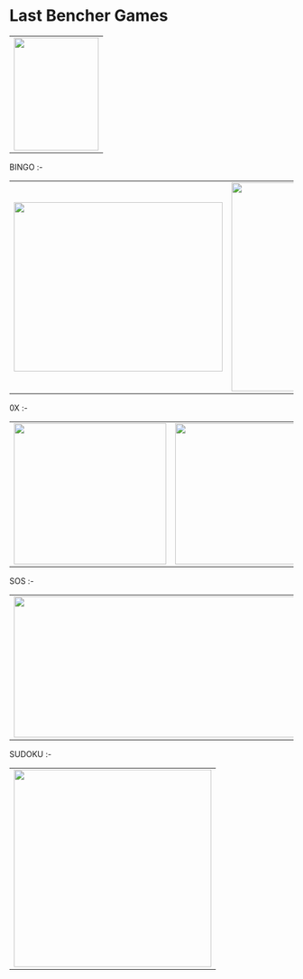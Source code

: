 # Last Bencher Games

<table>
 <tr>
  <td><img src= "https://firebasestorage.googleapis.com/v0/b/tik-tok-dc867.appspot.com/o/Games%2Fg1.png?alt=media&token=66fbd169-89d5-4310-9ed4-04faaa49c901" width="150" height="200"></td>
   
</tr> 

 </table>

BINGO :-

<table>
 <tr>
  <td><img src = "https://firebasestorage.googleapis.com/v0/b/tik-tok-dc867.appspot.com/o/Games%2Fg2.png?alt=media&token=a2ab45bd-75a5-41cf-b292-f89f1e5619e6" width="370" height="300"></td>
  <td><img src = "https://firebasestorage.googleapis.com/v0/b/tik-tok-dc867.appspot.com/o/Games%2Fg3.png?alt=media&token=49b79166-8045-4c39-9c85-e050bad145b0" width="330" height="370"></td>
   <td><img src = "https://firebasestorage.googleapis.com/v0/b/tik-tok-dc867.appspot.com/o/Games%2Fg4.png?alt=media&token=090919df-8056-489e-800d-62777e941482" width="330" height="370"></td>
   
</tr> 

 </table>

0X :- 

<table>

<tr>
  <td><img src = "https://firebasestorage.googleapis.com/v0/b/tik-tok-dc867.appspot.com/o/Games%2Fg5.png?alt=media&token=13507060-79f9-414a-843c-dc9d826e139d" width="270" height="250"></td>

  <td><img src = "https://firebasestorage.googleapis.com/v0/b/tik-tok-dc867.appspot.com/o/Games%2Fg6.png?alt=media&token=d3af9ef0-cee1-4430-a8e4-35c1443d3982" width="450" height="250"></td>


</tr>
 </table>
 
 SOS :- 
 
 <table>

<tr>
  <td><img src = "https://firebasestorage.googleapis.com/v0/b/tik-tok-dc867.appspot.com/o/Games%2Fg7.png?alt=media&token=a711c483-25b7-450b-a055-201b3477b7dc" width="500" height="250"></td>
  
  <td><img src = "https://firebasestorage.googleapis.com/v0/b/tik-tok-dc867.appspot.com/o/Games%2Fg8.png?alt=media&token=07844b0a-89fb-421e-a636-ca1694a603bb" width="500" height="250"></td>
</tr>
 </table>
 
  SUDOKU :- 
  
 <table>

<tr>

  <td><img src = "https://firebasestorage.googleapis.com/v0/b/tik-tok-dc867.appspot.com/o/Games%2Fg9.png?alt=media&token=31c3bf2b-082d-406e-b9d5-4f609ca8cc70" width="350" height="350"></td>
</tr>
 </table>
